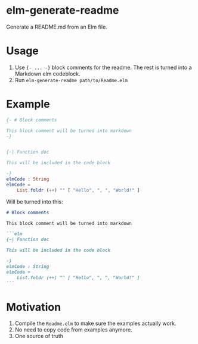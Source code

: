 # elm-generate-readme

Generate a README.md from an Elm file.

# Usage

  1. Use `{- ... -}` block comments for the readme. The rest is turned into a Markdown elm codeblock.
  2. Run `elm-generate-readme path/to/Readme.elm`

# Example

```elm
{- # Block comments

This block comment will be turned into markdown
-}


{-| Function doc

This will be included in the code block

-}
elmCode : String
elmCode =
    List.foldr (++) "" [ "Hello", ", ", "World!" ]
```

Will be turned into this:


````markdown
# Block comments

This block comment will be turned into markdown

```elm
{-| Function doc

This will be included in the code block

-}
elmCode : String
elmCode =
    List.foldr (++) "" [ "Hello", ", ", "World!" ]
```

````

# Motivation

  1. Compile the `Readme.elm` to make sure the examples actually work.
  2. No need to copy code from examples anymore.
  3. One source of truth